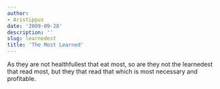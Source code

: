 ```yaml
---
author:
- Aristippus
date: '2009-09-28'
description: ''
slug: learnedest
title: 'The Most Learned'
---
```

As they are not healthfullest that eat most, so are they not the learnedest that read most, but they that read that which is most necessary and profitable.



